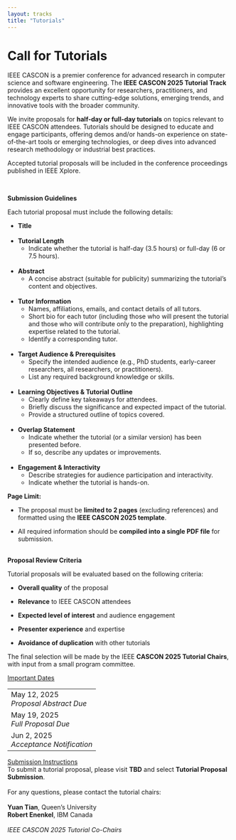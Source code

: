 ```yaml
---
layout: tracks
title: "Tutorials"
---
```


<div id="content" class="container"><div class="row">

<!-- TITLE -->
<div class="col-sm-7">
  <div class="row">
    <div class="col-sm-12">
      <div class="page-header"><h1>Call for Tutorials</h1></div>
    </div>
  </div>

<!-- BODY-->
<p><span style="font-weight: 400;">IEEE CASCON is a premier conference for advanced research in computer science and software engineering. The </span><strong>IEEE</strong> <strong>CASCON 2025 Tutorial Track</strong><span style="font-weight: 400;"> provides an excellent opportunity for researchers, practitioners, and technology experts to share cutting-edge solutions, emerging trends, and innovative tools with the broader community.&nbsp;</span></p>
<p><span style="font-weight: 400;">We invite proposals for </span><strong>half-day or full-day tutorials</strong><span style="font-weight: 400;"> on topics relevant to IEEE CASCON attendees. Tutorials should be designed to educate and engage participants, offering demos and/or hands-on experience on state-of-the-art tools or emerging technologies, or deep dives into advanced research methodology or industrial best practices.&nbsp;</span></p>
<p><span style="font-weight: 400;">Accepted tutorial proposals will be included in the conference proceedings published in IEEE Xplore.&nbsp;</span></p>
<p><span style="font-weight: 400;">&nbsp;</span></p>
<p><strong>Submission Guidelines</strong><span style="font-weight: 400;">&nbsp;</span></p>
<p><span style="font-weight: 400;">Each tutorial proposal must include the following details:&nbsp;</span></p>


<ul>
<li><strong>Title</strong> <span style="font-weight: 400;"><br /></span><span style="font-weight: 400;">&nbsp;</span></li>
<li><strong>Tutorial Length</strong> <span style="font-weight: 400;">&nbsp;</span>
<ul>
<li><span style="font-weight: 400;">Indicate whether the tutorial is half-day (3.5 hours) or full-day (6 or 7.5 hours). </span><span style="font-weight: 400;"><br /></span><span style="font-weight: 400;">&nbsp;</span></li>
</ul>
</li>
<li><strong>Abstract</strong><span style="font-weight: 400;">&nbsp;</span>
<ul>
<li><span style="font-weight: 400;">A concise abstract (suitable for publicity) summarizing the tutorial&rsquo;s content and objectives. </span><span style="font-weight: 400;"><br /></span><span style="font-weight: 400;">&nbsp;</span></li>
</ul>
</li>
<li><strong>Tutor Information</strong><span style="font-weight: 400;">&nbsp;</span>
<ul>
<li><span style="font-weight: 400;">Names, affiliations, emails, and contact details of all tutors.&nbsp;</span></li>
<li><span style="font-weight: 400;">Short bio for each tutor (including those who will present the tutorial and those who will contribute only to the preparation), highlighting expertise related to the tutorial.&nbsp;</span></li>
<li><span style="font-weight: 400;">Identify a corresponding tutor. </span><span style="font-weight: 400;"><br /></span><span style="font-weight: 400;">&nbsp;</span></li>
</ul>
</li>
<li><strong>Target Audience &amp; Prerequisites</strong><span style="font-weight: 400;">&nbsp;</span>
<ul>
<li><span style="font-weight: 400;">Specify the intended audience (e.g., PhD students, early-career researchers, all researchers, or practitioners).&nbsp;</span></li>
<li><span style="font-weight: 400;">List any required background knowledge or skills. </span><span style="font-weight: 400;"><br /></span><span style="font-weight: 400;">&nbsp;</span></li>
</ul>
</li>
<li><strong>Learning Objectives &amp; Tutorial Outline</strong><span style="font-weight: 400;">&nbsp;</span>
<ul>
<li><span style="font-weight: 400;">Clearly define key takeaways for attendees.&nbsp;</span></li>
<li><span style="font-weight: 400;">Briefly discuss the significance and expected impact of the tutorial.&nbsp;</span></li>
<li><span style="font-weight: 400;">Provide a structured outline of topics covered. </span><span style="font-weight: 400;"><br /></span><span style="font-weight: 400;">&nbsp;</span></li>
</ul>
</li>
<li><strong>Overlap Statement</strong><span style="font-weight: 400;">&nbsp;</span>
<ul>
<li><span style="font-weight: 400;">Indicate whether the tutorial (or a similar version) has been presented before.&nbsp;</span></li>
<li><span style="font-weight: 400;">If so, describe any updates or improvements. </span><span style="font-weight: 400;"><br /></span><span style="font-weight: 400;">&nbsp;</span></li>
</ul>
</li>
<li><strong>Engagement &amp; Interactivity</strong><span style="font-weight: 400;">&nbsp;</span>
<ul>
<li><span style="font-weight: 400;">Describe strategies for audience participation and interactivity.&nbsp;</span></li>
<li><span style="font-weight: 400;">Indicate whether the tutorial is hands-on. </span><span style="font-weight: 400;"><br /></span></li>
</ul>
</li>
</ul>

<p><strong>Page Limit:</strong><span style="font-weight: 400;">&nbsp;</span></p>
<ul>
<li style="font-weight: 400;"><span style="font-weight: 400;">The proposal must be </span><strong>limited to 2 pages</strong><span style="font-weight: 400;"> (excluding references) and formatted using the </span><strong>IEEE CASCON 2025 template</strong><span style="font-weight: 400;">.&nbsp;</span></li>
</ul>
<ul>
<li style="font-weight: 400;"><span style="font-weight: 400;">All required information should be </span><strong>compiled into a single PDF file</strong><span style="font-weight: 400;"> for submission. </span><span style="font-weight: 400;"><br /></span><span style="font-weight: 400;">&nbsp;</span></li>
</ul>
<p><strong>Proposal Review Criteria</strong><span style="font-weight: 400;">&nbsp;</span></p>
<p><span style="font-weight: 400;">Tutorial proposals will be evaluated based on the following criteria:&nbsp;</span></p>
<ul>
<li style="font-weight: 400;"><strong>Overall quality</strong><span style="font-weight: 400;"> of the proposal&nbsp;</span></li>
</ul>
<ul>
<li style="font-weight: 400;"><strong>Relevance</strong><span style="font-weight: 400;"> to IEEE CASCON attendees&nbsp;</span></li>
</ul>
<ul>
<li style="font-weight: 400;"><strong>Expected level of interest</strong><span style="font-weight: 400;"> and audience engagement&nbsp;</span></li>
</ul>
<ul>
<li style="font-weight: 400;"><strong>Presenter experience</strong><span style="font-weight: 400;"> and expertise&nbsp;</span></li>
</ul>
<ul>
<li style="font-weight: 400;"><strong>Avoidance of duplication</strong><span style="font-weight: 400;"> with other tutorials&nbsp;</span></li>
</ul>
<p><span style="font-weight: 400;">The final selection will be made by the IEEE </span><strong>CASCON 2025 Tutorial Chairs</strong><span style="font-weight: 400;">, with input from a small program committee.&nbsp;</span></p>


</div>

<!-- SIDEBAR -->
<div class="col-sm-4 col-sm-offset-1 sidebar">
    <div class="panel panel-primary">
      <div class="panel-heading clearfix">
          <div class="panel-title">
              <span class="glyphicon glyphicon-bullhorn"></span> 
              <a href="#" class="navigate">Important Dates</a>
          </div>
      </div>
      <table class="table table-hover" id="important-dates">
        <tr href="{{ site.baseurl }}/tracks/tutorials" class="clickable-row">
            <td>May 12, 2025 <span title="" data-original-title="Timezone: AoE (UTC-12h)">
                <small><span class="glyphicon glyphicon-time"></span></small></span><br>
                <em class="text-primary">Proposal Abstract Due</em>
            </td>
        </tr>
        <tr href="{{ site.baseurl }}/tracks/tutorials" class="clickable-row">
            <td>May 19, 2025 <span title="" data-original-title="Timezone: AoE (UTC-12h)">
                <small><span class="glyphicon glyphicon-time"></span></small></span><br>
                <em class="text-primary">Full Proposal Due</em>
            </td>
        </tr>
                <tr href="{{ site.baseurl }}/tracks/tutorials" class="clickable-row">
            <td>Jun 2, 2025 <span title="" data-original-title="Timezone: AoE (UTC-12h)">
                <small><span class="glyphicon glyphicon-time"></span></small></span><br>
                <em class="text-primary">Acceptance Notification</em>
            </td>
        </tr>
      </table>
    </div> 
</div>


<!-- SUBMISSION INSTRUCTIONS SIDEBAR -->
<div class="col-sm-4 col-sm-offset-1 sidebar">
    <div class="panel panel-primary">
      <div class="panel-heading clearfix">
          <div class="panel-title">
              <span class="glyphicon glyphicon-info-sign"></span> 
              <a href="#" class="navigate">Submission Instructions</a>
          </div>
      </div>
      <div class="panel-body">
          To submit a tutorial proposal, please visit <strong>TBD</strong> and select <strong>Tutorial Proposal Submission</strong>.<br><br>
          For any questions, please contact the tutorial chairs:<br><br>
          <strong>Yuan Tian</strong>, Queen’s University<br>
          <strong>Robert Enenkel</strong>, IBM Canada<br><br>
          <em>IEEE CASCON 2025 Tutorial Co-Chairs</em>
      </div>
    </div> 
</div>


</div>